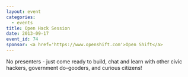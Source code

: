 ```yaml
---
layout: event
categories: 
  - events
title: Open Hack Session
date: 2013-09-17
event_id: 74
sponsor: <a href='https://www.openshift.com'>Open Shift</a>
---
```


<p>No presenters - just come ready to build, chat and learn with other civic hackers, government do-gooders, and curious citizens!</p>
